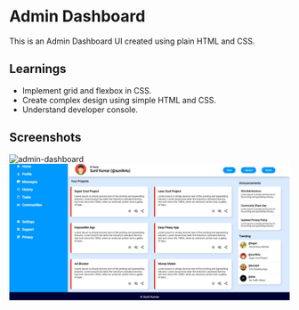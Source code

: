 # Admin Dashboard
This is an Admin Dashboard UI created using plain HTML and CSS.

## Learnings
* Implement grid and flexbox in CSS.
* Create complex design using simple HTML and CSS.
* Understand developer console.

## Screenshots
![admin-dashboard](./screenshots)
![admin-dashboard-copyright](./screenshots/ss2.jpg)